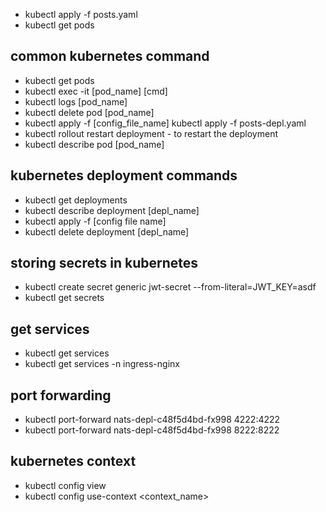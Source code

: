 - kubectl apply -f posts.yaml
- kubectl get pods

## common kubernetes command

- kubectl get pods
- kubectl exec -it [pod_name] [cmd]
- kubectl logs [pod_name]
- kubectl delete pod [pod_name]
- kubectl apply -f [config_file_name]
  kubectl apply -f posts-depl.yaml
- kubectl rollout restart deployment <deployment-name> - to restart the deployment
- kubectl describe pod [pod_name]

## kubernetes deployment commands

- kubectl get deployments
- kubectl describe deployment [depl_name]
- kubectl apply -f [config file name]
- kubectl delete deployment [depl_name]

## storing secrets in kubernetes

- kubectl create secret generic jwt-secret --from-literal=JWT_KEY=asdf
- kubectl get secrets

## get services

- kubectl get services
- kubectl get services -n ingress-nginx

## port forwarding

- kubectl port-forward nats-depl-c48f5d4bd-fx998 4222:4222
- kubectl port-forward nats-depl-c48f5d4bd-fx998 8222:8222

## kubernetes context

- kubectl config view
- kubectl config use-context <context_name>
